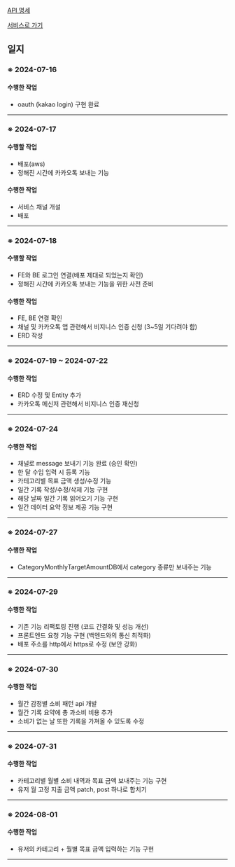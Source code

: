 <a href="https://certain-error-7bb.notion.site/API-9357ee0de8d8463384de706842669935?pvs=25" alt="">API 명세

<a href="https://ssobbi.netlify.app"> 서비스로 가기 </a>

<h2>일지</h2>

<h3>※ 2024-07-16</h3>
<h4>수행한 작업</h4>
<ul>
  <li>oauth (kakao login) 구현 완료</li>
</ul>
<hr>

<h3>※ 2024-07-17</h3>
<h4>수행할 작업</h4>
<ul>
  <li>배포(aws)</li>
  <li>정해진 시간에 카카오톡 보내는 기능</li>
</ul>
<h4>수행한 작업</h4>
<ul>
  <li>서비스 채널 개설</li>
  <li>배포</li>
</ul>
<hr>

<h3>※ 2024-07-18</h3>
<h4>수행할 작업</h4>
<ul>
  <li>FE와 BE 로그인 연결(배포 제대로 되었는지 확인)</li>
  <li>정해진 시간에 카카오톡 보내는 기능을 위한 사전 준비</li>
</ul>
<h4>수행한 작업</h4>
<ul>
  <li>FE, BE 연결 확인</li>
  <li>채널 및 카카오톡 앱 관련해서 비지니스 인증 신청 (3~5일 기다려야 함)</li>
  <li>ERD 작성</li>
</ul>
<hr>

<h3>※ 2024-07-19 ~ 2024-07-22</h3>
<h4>수행한 작업</h4>
<ul>
  <li>ERD 수정 및 Entity 추가</li>
  <li>카카오톡 메신저 관련해서 비지니스 인증 재신청</li>
</ul>
<hr>

<h3>※ 2024-07-24</h3>
<h4>수행한 작업</h4>
<ul>
  <li>채널로 message 보내기 기능 완료 (승인 확인)</li>
  <li>한 달 수입 입력 시 등록 기능</li>
  <li>카테고리별 목표 금액 생성/수정 기능</li>
  <li>일간 기록 작성/수정/삭제 기능 구현</li>
  <li>해당 날짜 일간 기록 읽어오기 기능 구현</li>
  <li>일간 데이터 요약 정보 제공 기능 구현</li>
</ul>
<hr>

<h3>※ 2024-07-27</h3>
<h4>수행한 작업</h4>
<ul>
  <li>CategoryMonthlyTargetAmountDB에서 category 종류만 보내주는 기능</li>
</ul>
<hr>

<h3>※ 2024-07-29</h3>
<h4>수행한 작업</h4>
<ul>
  <li>기존 기능 리팩토링 진행 (코드 간결화 및 성능 개선)</li>
  <li>프론트엔드 요청 기능 구현 (백엔드와의 통신 최적화)</li>
  <li>배포 주소를 http에서 https로 수정 (보안 강화)</li>
</ul>
<hr>

<h3>※ 2024-07-30</h3>
<h4>수행한 작업</h4>
<ul>
  <li>월간 감정별 소비 패턴 api 개발</li>
  <li>월간 기록 요약에 총 과소비 비용 추가</li>
  <li>소비가 없는 날 또한 기록을 가져올 수 있도록 수정</li>
</ul>
<hr>

<h3>※ 2024-07-31</h3>
<h4>수행한 작업</h4>
<ul>
  <li>카테고리별 월별 소비 내역과 목표 금액 보내주는 기능 구현</li>
  <li>유저 월 고정 지출 금액 patch, post 하나로 합치기</li>
</ul>
<hr>

<h3>※ 2024-08-01</h3>
<h4>수행한 작업</h4>
<ul>
  <li>유저의 카테고리 + 월별 목표 금액 입력하는 기능 구현</li>
</ul>
<hr>
